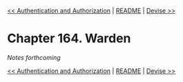 [&lt;&lt; Authentication and Authorization](ch163-authentication-and-authorization.md) | [README](README.md) | [Devise &gt;&gt;](ch165-devise.md)

# Chapter 164. Warden

*Notes forthcoming*

[&lt;&lt; Authentication and Authorization](ch163-authentication-and-authorization.md) | [README](README.md) | [Devise &gt;&gt;](ch165-devise.md)